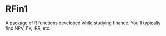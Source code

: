 RFin1
=====

A package of R functions developed while studying finance. You'll typically find NPV, FV, IRR, etc.
